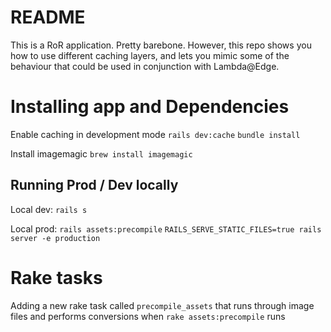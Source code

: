 # README

This is a RoR application. Pretty barebone. However, this repo shows you how to use different caching layers, and lets you mimic some of the behaviour that could be used in conjunction with Lambda@Edge.


# Installing app and Dependencies
Enable caching in development mode
```rails dev:cache```
```bundle install```

Install imagemagic
`brew install imagemagic`

## Running Prod / Dev locally

Local dev:
`rails s`

Local prod:
`rails assets:precompile`
`RAILS_SERVE_STATIC_FILES=true rails server -e production`

# Rake tasks
Adding a new rake task called `precompile_assets` that runs through image files and performs conversions when `rake assets:precompile` runs
